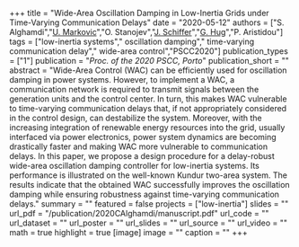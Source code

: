 +++
title = "Wide-Area Oscillation Damping in Low-Inertia Grids under Time-Varying Communication Delays"
date = "2020-05-12"
authors = ["S. Alghamdi","[U. Markovic](https://scholar.google.ch/citations?user=xCrtgNwAAAAJ)","O. Stanojev","[J. Schiffer](https://scholar.google.com/citations?hl=en&user=Zk26WrgAAAAJ)","[G. Hug](https://scholar.google.com/citations?hl=en&user=dBT_MOAAAAAJ)","P. Aristidou"]
tags = ["low-inertia systems"," oscillation damping"," time-varying communication delay"," wide-area control","PSCC2020"]
publication_types = ["1"]
publication = "_Proc. of the 2020 PSCC, Porto_"
publication_short = ""
abstract = "Wide-Area Control (WAC) can be efficiently used for oscillation damping in power systems. However, to implement a WAC, a communication network is required to transmit signals between the generation units and the control center. In turn, this makes WAC vulnerable to time-varying communication delays that, if not appropriately considered in the control design, can destabilize the system. Moreover, with the increasing integration of renewable energy resources into the grid, usually interfaced via power electronics,   power system dynamics  are becoming drastically faster and making WAC more vulnerable to communication delays. In this paper, we propose a design procedure for a delay-robust wide-area oscillation damping controller for low-inertia systems. Its performance is illustrated on the well-known Kundur two-area system. The results indicate that the obtained WAC successfully improves the oscillation damping while ensuring robustness against time-varying communication delays."
summary = ""
featured = false
projects = ["low-inertia"]
slides = ""
url_pdf = "/publication/2020CAlghamdi/manuscript.pdf"
url_code = ""
url_dataset = ""
url_poster = ""
url_slides = ""
url_source = ""
url_video = ""
math = true
highlight = true
[image]
image = ""
caption = ""
+++

